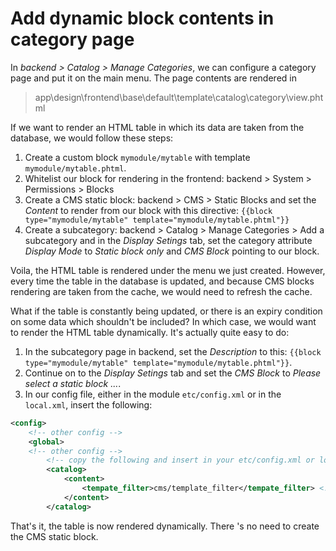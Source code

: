
# Add dynamic block contents in category page

In _backend > Catalog > Manage Categories_, we can configure a category page and put it on the main menu. The page contents are rendered in 

> app\design\frontend\base\default\template\catalog\category\view.phtml

If we want to render an HTML table in which its data are taken from the database, we would follow these steps:

1. Create a custom block `mymodule/mytable` with template `mymodule/mytable.phtml`.
1. Whitelist our block for rendering in the frontend: backend > System > Permissions > Blocks
1. Create a CMS static block: backend > CMS > Static Blocks and set the _Content_ to render from our block with this directive: `{{block type="mymodule/mytable" template="mymodule/mytable.phtml"}}`
1. Create a subcategory: backend > Catalog > Manage Categories > Add a subcategory and in the _Display Setings_ tab, set the category attribute _Display Mode_ to _Static block only_ and _CMS Block_ pointing to our block. 

Voila, the HTML table is rendered under the menu we just created. However, every time the table in the database is updated, and because CMS blocks rendering are taken from the cache, we would need to refresh the cache.

What if the table is constantly being updated, or there is an expiry condition on some data which shouldn't be included? In which case, we would want to render the HTML table dynamically. It's actually quite easy to do:

1. In the subcategory page in backend, set the _Description_ to this: `{{block type="mymodule/mytable" template="mymodule/mytable.phtml"}}`.
1. Continue on to the _Display Setings_ tab and set the _CMS Block_ to _Please select a static block ..._.
1. In our config file, either in the module `etc/config.xml` or in the `local.xml`, insert the following:

```xml
<config>
    <!-- other config -->
    <global>
    <!-- other config -->
        <!-- copy the following and insert in your etc/config.xml or local.xml -->
        <catalog>
            <content>
                <tempate_filter>cms/template_filter</tempate_filter> <!-- Note the typo on template must remain as "tempate". -->
            </content>
        </catalog>
```

That's it, the table is now rendered dynamically. There 's no need to create the CMS static block.
        

 
